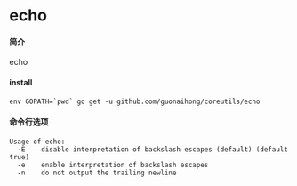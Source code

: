 # echo

#### 简介
echo 

#### install
```
env GOPATH=`pwd` go get -u github.com/guonaihong/coreutils/echo
```

#### 命令行选项
```
Usage of echo:
  -E    disable interpretation of backslash escapes (default) (default true)
  -e    enable interpretation of backslash escapes
  -n    do not output the trailing newline
```
